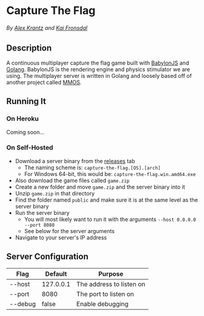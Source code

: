 # Capture The Flag
###### By [Alex Krantz](https://github.com/akrantz01) and [Kai Fronsdal](https://github.com/kaifronsdal)

## Description
A continuous multiplayer capture the flag game built with [BabylonJS](https://github.com/BabylonJS/Babylon.js) and [Golang](https://golang.org). BabylonJS is the rendering engine and physics stimulator we are using. The multiplayer server is written in Golang and loosely based off of another project called [MMOS](https://github.com/akrantz01/mmos).

## Running It
### On Heroku
Coming soon...

### On Self-Hosted
* Download a server binary from the [releases](https://github.com/akrantz01/capture-the-flag/releases) tab
  * The naming scheme is: `capture-the-flag.[OS].[arch]`
  * For Windows 64-bit, this would be: `capture-the-flag.win.amd64.exe`
* Also download the game files called `game.zip`
* Create a new folder and move `game.zip` and the server binary into it
* Unzip `game.zip` in that directory
* Find the folder named `public` and make sure it is at the same level as the server binary
* Run the server binary
    * You will most likely want to run it with the arguments `--host 0.0.0.0 --port 8080`
    * See below for the server arguments
* Navigate to your server's IP address

## Server Configuration
| Flag    | Default   | Purpose                  |
|---------|-----------|--------------------------|
| --host  | 127.0.0.1 | The address to listen on |
| --port  | 8080      | The port to listen on    |
| --debug | false     | Enable debugging         |
